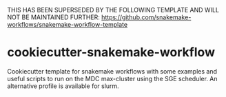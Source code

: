 THIS HAS BEEN SUPERSEDED BY THE FOLLOWING TEMPLATE AND WILL NOT BE MAINTAINED FURTHER:
https://github.com/snakemake-workflows/snakemake-workflow-template

# cookiecutter-snakemake-workflow

Cookiecutter template for snakemake workflows with some examples and useful scripts to run on the MDC max-cluster using the SGE scheduler. An alternative profile is available for slurm.
